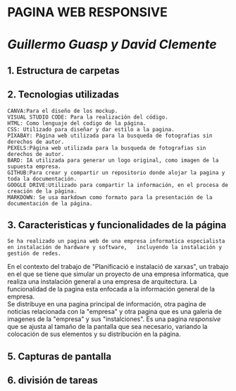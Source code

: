 # **PAGINA WEB RESPONSIVE**  
# *Guillermo Guasp y David Clemente* 
## 1. **Estructura de carpetas**
## 2. **Tecnologias utilizadas**  
    CANVA:Para el diseño de los mockup.  
    VISUAL STUDIO CODE: Para la realización del código.  
    HTML: Como lenguaje del codigo de la página.  
    CSS: Utilizado para diseñar y dar estilo a la pagina.  
    PIXABAY: Página web utilizada para la busqueda de fotografias sin derechos de autor.  
    PEXELS:Página web utilizada para la busqueda de fotografias sin derechos de autor.  
    BARD: IA utilizada para generar un logo original, como imagen de la supuesta empresa.  
    GITHUB:Para crear y compartir un repositorio donde alojar la pagina y toda la documentación.  
    GOOGLE DRIVE:Utilizado para compartir la información, en el procesa de creación de la página.  
    MARKDOWN: Se usa markdown como formato para la presentación de la documentación de la página.  
## 3. **Caracteristicas y funcionalidades de la página**
    Se ha realizado un pagina web de una empresa informatica especialista en instalación de hardware y software,   incluyendo la instalación y gestión de redes.
   En el contexto del trabajo de "Planificació e instalació de xarxas", un trabajo en el que se tiene que simular un proyecto de una empresa informatica, que realiza una instalación general a una empresa de arquitectura.  La funcionalidad de la pagina esta enfocada a la información general de la empresa.  
   Se distribuye en una pagina principal de información, otra pagina de noticias relacionada con la "empresa" y otra pagina que es una galeria de imagenes de la "empresa" y  sus "instalciones".
   Es una pagina *responsive* que se ajusta al tamaño de la pantalla que sea necesario, variando la colocación de sus elementos y su distribución en la página.  
   

## 5. **Capturas de pantalla**

## 6. **división de tareas**
